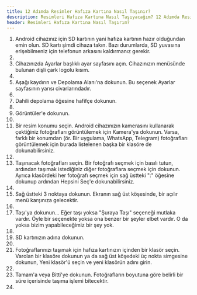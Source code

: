 ```yaml
---
title: 12 Adımda Resimler Hafıza Kartına Nasıl Taşınır?
description: Resimleri Hafıza Kartına Nasıl Taşıyacağım? 12 Adımda Resimler Hafıza Kartına Nasıl Taşınır?
header: Resimleri Hafıza Kartına Nasıl Taşırım?
---
```

<ol><li>Android cihazınız için SD kartının yani hafıza kartının hazır olduğundan emin olun. SD kartı şimdi cihaza takın. Bazı durumlarda, SD yuvasına erişebilmeniz için telefonun arkasını kaldırmanız gerekir.<li/><li>Cihazınızda Ayarlar başlıklı ayar sayfasını açın. Cihazınızın menüsünde bulunan dişli çark logolu kısım.<li/><li>Aşağı kaydırın ve Depolama Alanı'na dokunun. Bu seçenek Ayarlar sayfasının yarısı civarlarındadır.<li/><li>Dahili depolama öğesine hafifçe dokunun.<li/><li>Görüntüler'e dokunun.<li/><li>Bir resim konumu seçin. Android cihazınızın kamerasını kullanarak çektiğiniz fotoğrafları görüntülemek için Kamera'ya dokunun. Varsa, farklı bir konumdan (ör. Bir uygulama, WhatsApp, Telegram) fotoğrafları görüntülemek için burada listelenen başka bir klasöre de dokunabilirsiniz.<li/><li>Taşınacak fotoğrafları seçin. Bir fotoğrafı seçmek için basılı tutun, ardından taşımak istediğiniz diğer fotoğraflara seçmek için dokunun. Ayrıca klasördeki her fotoğrafı seçmek için sağ üstteki ":" öğesine dokunup ardından Hepsini Seç'e dokunabilirsiniz.<li/><li>Sağ üstteki 3 noktaya dokunun. Ekranın sağ üst köşesinde, bir açılır menü karşınıza gelecektir.<li/><li>Taşı'ya dokunun... Eğer taşı yoksa "Şuraya Taşı" seçeneği mutlaka vardır. Öyle bir seçenekte yoksa ona benzer bir şeyler elbet vardır. O da yoksa bizim yapabileceğimiz bir şey yok.<li/><li>SD kartınızın adına dokunun.<li/><li>Fotoğraflarınızı taşımak için hafıza kartınızın içinden bir klasör seçin. Varolan bir klasöre dokunun ya da sağ üst köşedeki üç nokta simgesine dokunun, Yeni klasör'ü seçin ve yeni klasörün adını girin.<li/><li>Tamam'a veya Bitti'ye dokunun. Fotoğrafların boyutuna göre belirli bir süre içerisinde taşıma işlemi bitecektir.<li/></ol>
